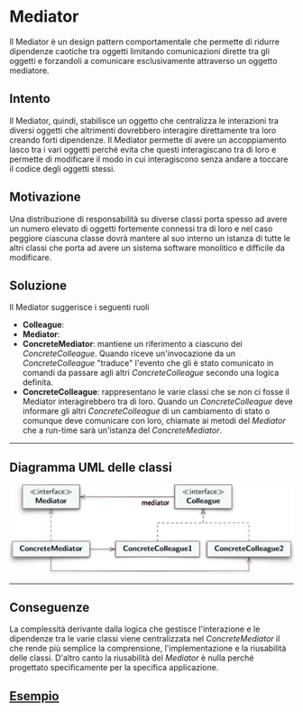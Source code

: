 # Mediator
Il Mediator è un design pattern comportamentale che permette di ridurre dipendenze caotiche tra oggetti limitando comunicazioni dirette tra gli oggetti e forzandoli a comunicare esclusivamente attraverso un oggetto mediatore.
## Intento
Il Mediator, quindi, stabilisce un oggetto che centralizza le interazioni tra diversi oggetti che altrimenti dovrebbero interagire direttamente tra loro creando forti dipendenze. Il Mediator permette di avere un accoppiamento lasco tra i vari oggetti perché evita che questi interagiscano tra di loro e permette di modificare il modo in cui interagiscono senza andare a toccare il codice degli oggetti stessi.
## Motivazione
Una distribuzione di responsabilità su diverse classi porta spesso ad avere un numero elevato di oggetti fortemente connessi tra di loro e nel caso peggiore ciascuna classe dovrà mantere al suo interno un istanza di tutte le altri classi che porta ad avere un sistema software monolitico e difficile da modificare.  
## Soluzione
Il Mediator suggerisce i seguenti ruoli
- **Colleague**:
- **Mediator**:
- **ConcreteMediator**: mantiene un riferimento a ciascuno dei *ConcreteColleague*. Quando riceve un'invocazione da un *ConcreteColleague* "traduce" l'evento che gli è stato comunicato in comandi da passare agli altri *ConcreteColleague* secondo una logica definita.
- **ConcreteColleague**: rappresentano le varie classi che se non ci fosse il Mediator interagirebbero tra di loro. Quando un *ConcreteColleague* deve informare gli altri *ConcreteColleague* di un cambiamento di stato o comunque deve comunicare con loro, chiamate ai metodi del *Mediator* che a run-time sarà un'istanza del *ConcreteMediator*. 

---
## Diagramma UML delle classi
![uml classi mediator](./images/umlClassMediator.png)

---
## Conseguenze
La complessità derivante dalla logica che gestisce l'interazione e le dipendenze tra le varie classi viene centralizzata nel *ConcreteMediator* il che rende più semplice la comprensione, l'implementazione e la riusabilità delle classi. D'altro canto la riusabilità del *Mediator* è nulla perché progettato specificamente per la specifica applicazione.
## [Esempio](https://www.dmi.unict.it/tramonta/se/oop/appGioco.html)